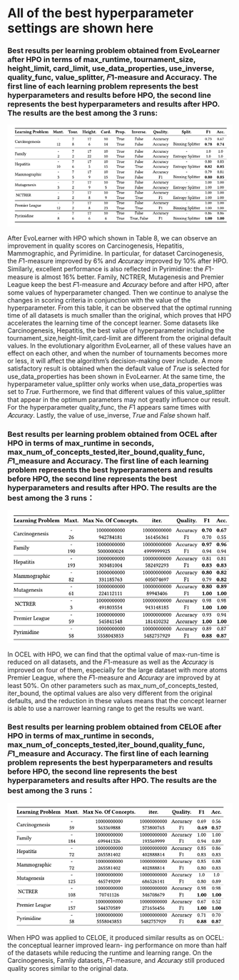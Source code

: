 # All of the best hyperparameter settings are shown here
### Best results per learning problem obtained from EvoLearner after HPO in terms of max_runtime, tournament_size, height_limit, card_limit, use_data_properties, use_inverse, quality_func, value_splitter, 𝐹1-measure and Accuracy. The first line of each learning problem represents the best hyperparameters and results before HPO, the second line represents the best hyperparameters and results after HPO. The results are the best among the 3 runs:
<img width="614" alt="Evolearner" src="https://github.com/AutoCL2023/AutoCL/blob/main/Evolearner%20HPO.png">

After EvoLearner with HPO which shown in Table 8, we can observe an improvement in quality scores on Carcinogenesis, Hepatitis, Mammographic, and Pyrimidine. In particular, for dataset Carcinogenesis, the 𝐹1-measure improved by 6% and 𝐴𝑐𝑐𝑢𝑟𝑎𝑐𝑦 improved by 10% after HPO. Similarly, excellent performance is also reflected in Pyrimidine: the 𝐹1-measure is almost 16% better. Family, NCTRER, Mutagenesis and Premier League keep the best 𝐹1-measure and 𝐴𝑐𝑐𝑢𝑟𝑎𝑐𝑦 before and after HPO, after some values of hyperparameter changed.
Then we continue to analyse the changes in scoring criteria in conjunction with the value of the hyperparameter. From this table, it can be observed that the optimal running time of all datasets is much smaller than the original, which proves that HPO accelerates the learning time of the concept learner. Some datasets like Carcinogenesis, Hepatitis, the best value of hyperparameter including the tournament_size,height-limit,card-limit are different from the original default values. In the evolutionary algorithm EvoLearner, all of these values have an effect on each other, and when the number of tournaments becomes more or less, it will affect the algorithm’s decision-making over include.
A more satisfactory result is obtained when the default value of 𝑇𝑟𝑢𝑒 is selected for use_data_properties has been shown in EvoLearner. At the same time, the hyperparameter value_splitter only works when use_data_properties was set to 𝑇𝑟𝑢𝑒. Furthermore, we find that different values of this value_splitter that appear in the optimum parameters may not greatly influence our result. For the hyperparameter quality_func, the 𝐹1 appears same times with 𝐴𝑐𝑐𝑢𝑟𝑎𝑐𝑦. Lastly, the value of use_inverse, 𝑇𝑟𝑢𝑒 and 𝐹𝑎𝑙𝑠𝑒 shown half.

### Best results per learning problem obtained from OCEL after HPO in terms of max_runtime in seconds, max_num_of_concepts_tested,iter_bound,quality_func, 𝐹1_measure and Accuracy. The first line of each learning problem represents the best hyperparameters and results before HPO, the second line represents the best hyperparameters and results after HPO. The results are the best among the 3 runs：
<img width="614" alt="Ocel" src="https://github.com/AutoCL2023/AutoCL/blob/main/OCEL%20HPO.png">

In OCEL with HPO, we can find that the optimal value of max-run-time is reduced on all datasets, and the 𝐹1-measure as well as the 𝐴𝑐𝑐𝑢𝑟𝑎𝑐𝑦 is improved on four of them, especially for the large dataset with more atoms Premier League, where the 𝐹1-measure and 𝐴𝑐𝑐𝑢𝑟𝑎𝑐𝑦 are improved by at least 50%.
On other parameters such as max_num_of_concepts_tested, iter_bound, the optimal values are also very different from the original defaults, and the reduction in these values means that the concept learner is able to use a narrower learning range to get the results we want.

### Best results per learning problem obtained from CELOE after HPO in terms of max_runtime in seconds, max_num_of_concepts_tested,iter_bound,quality_func, 𝐹1_measure and Accuracy. The first line of each learning problem represents the best hyperparameters and results before HPO, the second line represents the best hyperparameters and results after HPO. The results are the best among the 3 runs：
<img width="614" alt="Celoe" src="https://github.com/AutoCL2023/AutoCL/blob/main/CELOE%20HPO.png">
When HPO was applied to CELOE, it produced similar results as on OCEL: the conceptual learner improved learn- ing performance on more than half of the datasets while reducing the runtime and learning range. On the Carcinogenesis, Famliy datasets, 𝐹1-measure, and 𝐴𝑐𝑐𝑢𝑟𝑎𝑐𝑦 still produced quality scores similar to the original data.
